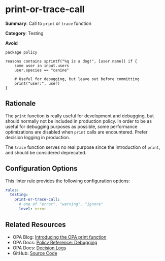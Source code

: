 # print-or-trace-call

**Summary**: Call to `print` or `trace` function

**Category**: Testing

**Avoid**
```rego
package policy

reasons contains sprintf("%q is a dog!", [user.name]) if {
    some user in input.users
    user.species == "canine"

    # Useful for debugging, but leave out before committing
    print("user:", user)
}
```

## Rationale

The `print` function is really useful for development and debugging, but should normally not be included in production
policy. In order to be as useful for debugging purposes as possible, some performance optimizations are disabled when
`print` calls are encountered. Prefer decision logging in production.

The `trace` function serves no real purpose since the introduction of `print`, and should be considered deprecated.

## Configuration Options

This linter rule provides the following configuration options:

```yaml
rules:
  testing:
    print-or-trace-call:
      # one of "error", "warning", "ignore"
      level: error
```

## Related Resources

- OPA Blog: [Introducing the OPA print function](https://blog.openpolicyagent.org/introducing-the-opa-print-function-809da6a13aee)
- OPA Docs: [Policy Reference: Debugging](https://www.openpolicyagent.org/docs/policy-reference/#debugging)
- OPA Docs: [Decision Logs](https://www.openpolicyagent.org/docs/management-decision-logs/)
- GitHub: [Source Code](https://github.com/open-policy-agent/regal/blob/main/bundle/regal/rules/testing/print-or-trace-call/print_or_trace_call.rego)
